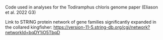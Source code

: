 Code used in analyses for the Todiramphus chloris genome paper (Eliason et al. 2022 G3)

Link to STRING protein network of gene families significantly expanded in the collared kingfisher:
https://version-11-5.string-db.org/cgi/network?networkId=bqDY1iO5TbqD
